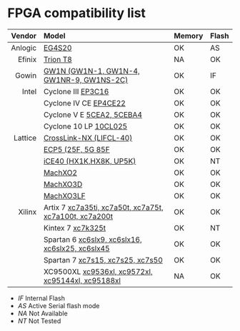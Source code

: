 # FPGA compatibility list

|  Vendor | Model                                                                                                                            | Memory | Flash |
|--------:|:---------------------------------------------------------------------------------------------------------------------------------|:-------|:------|
| Anlogic | [EG4S20](http://www.anlogic.com/prod_view.aspx?TypeId=10&Id=168&FId=t3:10:3)                                                     | OK     | AS    |
|  Efinix | [Trion T8](https://www.efinixinc.com/products-trion.html)                                                                        | NA     | OK    |
|   Gowin | [GW1N (GW1N-1, GW1N-4, GW1NR-9, GW1NS-2C)](https://www.gowinsemi.com/en/product/detail/2/)                                       | OK     | IF    |
|   Intel | Cyclone III [EP3C16](https://www.intel.com/content/www/us/en/programmable/products/fpga/cyclone-series/cyclone-iii/support.html) | OK     | OK    |
|         | Cyclone IV CE [EP4CE22](https://www.intel.com/content/www/us/en/products/programmable/fpga/cyclone-iv/features.html)             | OK     | OK    |
|         | Cyclone V E [5CEA2, 5CEBA4](https://www.intel.com/content/www/us/en/products/programmable/fpga/cyclone-v.html)                   | OK     | OK    |
|         | Cyclone 10 LP [10CL025](https://www.intel.com/content/www/us/en/products/programmable/fpga/cyclone-10.html)                      | OK     | OK    |
| Lattice | [CrossLink-NX (LIFCL-40)](https://www.latticesemi.com/en/Products/FPGAandCPLD/CrossLink-NX)                                      | OK     | OK    |
|         | [ECP5 (25F, 5G 85F](http://www.latticesemi.com/Products/FPGAandCPLD/ECP5)                                                        | OK     | OK    |
|         | [iCE40 (HX1K,HX8K, UP5K)](https://www.latticesemi.com/en/Products/FPGAandCPLD/iCE40)                                             | OK     | NT    |
|         | [MachXO2](https://www.latticesemi.com/en/Products/FPGAandCPLD/MachXO2)                                                           | OK     | OK    |
|         | [MachXO3D](http://www.latticesemi.com/en/Products/FPGAandCPLD/MachXO3D.aspx)                                                     | OK     | OK    |
|         | [MachXO3LF](http://www.latticesemi.com/en/Products/FPGAandCPLD/MachXO3.aspx)                                                     | OK     | OK    |
|  Xilinx | Artix 7 [xc7a35ti, xc7a50t, xc7a75t, xc7a100t, xc7a200t](https://www.xilinx.com/products/silicon-devices/fpga/artix-7.html)      | OK     | OK    |
|         | Kintex 7 [xc7k325t](https://www.xilinx.com/products/silicon-devices/fpga/kintex-7.html#productTable)                             | OK     | NT    |
|         | Spartan 6 [xc6slx9, xc6slx16, xc6slx25, xc6slx45](https://www.xilinx.com/products/silicon-devices/fpga/spartan-6.html)           | OK     | OK    |
|         | Spartan 7 [xc7s15, xc7s25, xc7s50](https://www.xilinx.com/products/silicon-devices/fpga/spartan-7.html)                          | OK     | OK    |
|         | XC9500XL [xc9536xl, xc9572xl, xc95144xl, xc95188xl](https://www.xilinx.com/support/documentation/data_sheets/ds054.pdf)          | NA     | OK    |

- *IF* Internal Flash
- *AS* Active Serial flash mode
- *NA* Not Available
- *NT* Not Tested
